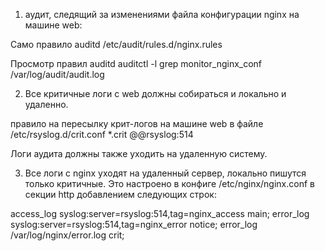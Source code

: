 1. аудит, следящий за изменениями файла конфигурации nginx на машине web:

Само правило auditd
/etc/audit/rules.d/nginx.rules

Просмотр правил auditd
auditctl -l
grep monitor_nginx_conf /var/log/audit/audit.log

2. Все критичные логи с web должны собираться и локально и удаленно.

правило на пересылку крит-логов на машине web в файле /etc/rsyslog.d/crit.conf
*.crit @@rsyslog:514



Логи аудита должны также уходить на удаленную систему.



3. Все логи с nginx уходят на удаленный сервер, локально пишутся только критичные.
Это настроено в конфиге /etc/nginx/nginx.conf в секции http добавлением следующих строк:

access_log syslog:server=rsyslog:514,tag=nginx_access main;
error_log syslog:server=rsyslog:514,tag=nginx_error notice;
error_log /var/log/nginx/error.log crit;